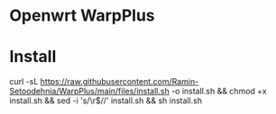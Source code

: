 # Openwrt WarpPlus

# Install
curl -sL https://raw.githubusercontent.com/Ramin-Setoodehnia/WarpPlus/main/files/install.sh -o install.sh \&& chmod +x install.sh \&& sed -i 's/\r$//' install.sh \&& sh install.sh
